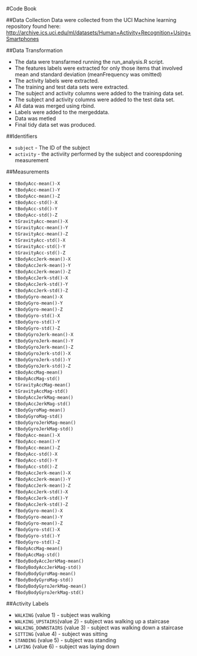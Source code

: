#Code Book

##Data Collection
Data were collected from the UCI Machine learning repository found here: http://archive.ics.uci.edu/ml/datasets/Human+Activity+Recognition+Using+Smartphones

##Data Transformation
+ The data were transfarmed running the run_analysis.R script.
+ The features labels were extracted for only those items that involved mean and standard deviation (meanFrequency was omitted)
+ The activity labels were extracted.
+ The training and test data sets were extracted.
+ The subject and activity columns were added to the training data set.
+ The subject and activity columns were added to the test data set.
+ All data was merged using rbind.
+ Labels were added to the mergeddata.
+ Data was metled 
+ Final tidy data set was produced.

##Identifiers
- `subject` - The ID of the subject
- `activity` - the activiity performed by the subject and coorespdoning measurement

##Measurements
+ `tBodyAcc-mean()-X`
+ `tBodyAcc-mean()-Y`
+ `tBodyAcc-mean()-Z`
+ `tBodyAcc-std()-X`
+ `tBodyAcc-std()-Y`
+ `tBodyAcc-std()-Z`
+ `tGravityAcc-mean()-X`
+ `tGravityAcc-mean()-Y`
+ `tGravityAcc-mean()-Z`
+ `tGravityAcc-std()-X`
+ `tGravityAcc-std()-Y`
+ `tGravityAcc-std()-Z`
+ `tBodyAccJerk-mean()-X`
+ `tBodyAccJerk-mean()-Y`
+ `tBodyAccJerk-mean()-Z`
+ `tBodyAccJerk-std()-X`
+ `tBodyAccJerk-std()-Y`
+ `tBodyAccJerk-std()-Z`
+ `tBodyGyro-mean()-X`
+ `tBodyGyro-mean()-Y`
+ `tBodyGyro-mean()-Z`
+ `tBodyGyro-std()-X`
+ `tBodyGyro-std()-Y`
+ `tBodyGyro-std()-Z`
+ `tBodyGyroJerk-mean()-X`
+ `tBodyGyroJerk-mean()-Y`
+ `tBodyGyroJerk-mean()-Z`
+ `tBodyGyroJerk-std()-X`
+ `tBodyGyroJerk-std()-Y`
+ `tBodyGyroJerk-std()-Z`
+ `tBodyAccMag-mean()`
+ `tBodyAccMag-std()`
+ `tGravityAccMag-mean()`
+ `tGravityAccMag-std()`
+ `tBodyAccJerkMag-mean()`
+ `tBodyAccJerkMag-std()`
+ `tBodyGyroMag-mean()`
+ `tBodyGyroMag-std()`
+ `tBodyGyroJerkMag-mean()`
+ `tBodyGyroJerkMag-std()`
+ `fBodyAcc-mean()-X`
+ `fBodyAcc-mean()-Y`
+ `fBodyAcc-mean()-Z`
+ `fBodyAcc-std()-X`
+ `fBodyAcc-std()-Y`
+ `fBodyAcc-std()-Z`
+ `fBodyAccJerk-mean()-X`
+ `fBodyAccJerk-mean()-Y`
+ `fBodyAccJerk-mean()-Z`
+ `fBodyAccJerk-std()-X`
+ `fBodyAccJerk-std()-Y`
+ `fBodyAccJerk-std()-Z`
+ `fBodyGyro-mean()-X`
+ `fBodyGyro-mean()-Y`
+ `fBodyGyro-mean()-Z`
+ `fBodyGyro-std()-X`
+ `fBodyGyro-std()-Y`
+ `fBodyGyro-std()-Z`
+ `fBodyAccMag-mean()`
+ `fBodyAccMag-std()`
+ `fBodyBodyAccJerkMag-mean()`
+ `fBodyBodyAccJerkMag-std()`
+ `fBodyBodyGyroMag-mean()`
+ `fBodyBodyGyroMag-std()`
+ `fBodyBodyGyroJerkMag-mean()`
+ `fBodyBodyGyroJerkMag-std()`

##Activity Labels
+ `WALKING` (value 1) - subject was walking 
+ `WALKING_UPSTAIRS`(value 2) - subject was walking up a staircase 
+ `WALKING_DOWNSTAIRS` (value 3) - subject was walking down a staircase
+ `SITTING` (value 4) - subject was sitting 
+ `STANDING` (value 5) - subject was standing 
+ `LAYING` (value 6) - subject was laying down 
